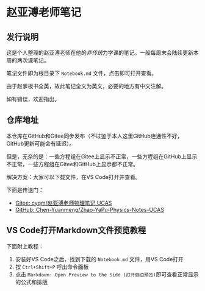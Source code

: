 # 赵亚溥老师笔记


## 发行说明

这是个人整理的赵亚溥老师在他的*非传统*力学课的笔记。一般每周末会陆续更新本周的两次课笔记。

笔记文件即为根目录下 `Notebook.md` 文件，点击即可打开查看。

由于赵爹板书全英，故此笔记全文为英文，必要的地方有中文注解。

如有错误，欢迎指出。

## 仓库地址

本仓库在GitHub和Gitee同步发布（不过鉴于本人这里GitHub连通性不好，GitHub更新可能会有延迟）。

但是，无奈的是：一些方程组在Gitee上显示不正常，一些方程组在GitHub上显示不正常，一些方程组在Gitee和GitHub上显示都不正常。

解决方案：大家可以下载文件，在VS Code打开并查看。

下面是传送门：
- [Gitee: cyqm/赵亚溥老师物理笔记 UCAS](https://gitee.com/cyqm_zz/zhao-ya-pu-physics-notes-ucas/tree/master)
- [GitHub: Chen-Yuanmeng/Zhao-YaPu-Physics-Notes-UCAS](https://github.com/Chen-Yuanmeng/Zhao-YaPu-Physics-Notes-UCAS)

## VS Code打开Markdown文件预览教程
下面附上教程：

1. 安装好VS Code之后，找到下载的 `Notebook.md` 文件，用VS Code打开
2. 按 `Ctrl+Shift+P` 呼出命令面板
3. 点击 `Markdown: Open Preview to the Side (打开侧边预览)`即可查看正常显示的公式和排版